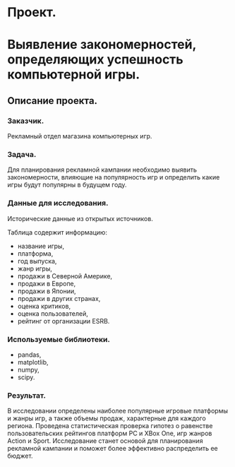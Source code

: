 # Проект.
# Выявление закономерностей, определяющих успешность компьютерной игры.
## Описание проекта.
### Заказчик.
Рекламный отдел магазина компьютерных игр.
### Задача.
Для планирования рекламной кампании необходимо  выявить закономерности, влияющие на популярность игр и определить какие игры будут популярны в будущем году.
### Данные для исследования.
Исторические данные из открытых источников.

Таблица содержит информацию:
- название игры,
- платформа,
- год выпуска,
- жанр игры,
- продажи в Северной Америке,
- продажи в Европе,
- продажи в Японии,
- продажи в других странах,
- оценка критиков,
- оценка пользователей,
- рейтинг от организации ESRB.
### Используемые библиотеки.
- pandas,
- matplotlib,
- numpy,
- scipy.

### Результат.
В исследовании определены наиболее популярные игровые платформы и жанры игр, а также объемы продаж, характерные для каждого региона. Проведена статистическая проверка гипотез о равенстве пользовательских рейтингов платформ PC и XBox One, игр жанров  Action и Sport. Исследование станет основой для планирования рекламной кампании и поможет более эффективно распределить ее бюджет.
